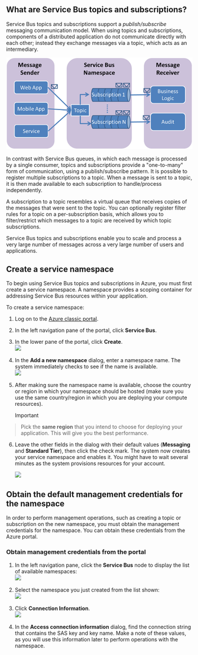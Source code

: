 ## What are Service Bus topics and subscriptions?
Service Bus topics and subscriptions support a *publish/subscribe* messaging communication model. When using topics and subscriptions, components of a distributed application do not communicate directly with each other; instead they exchange messages via a topic, which acts as an intermediary.

![TopicConcepts](./media/howto-service-bus-topics/sb-topics-01.png)

In contrast with Service Bus queues, in which each message is processed by a single consumer, topics and subscriptions provide a "one-to-many" form of communication, using a publish/subscribe pattern. It is possible to
register multiple subscriptions to a topic. When a message is sent to a topic, it is then made available to each subscription to handle/process independently.

A subscription to a topic resembles a virtual queue that receives copies of the messages that were sent to the topic. You can optionally register filter rules for a topic on a per-subscription basis, which allows you to filter/restrict which messages to a topic are received by which topic subscriptions.

Service Bus topics and subscriptions enable you to scale and process a very large number of messages across a very large number of users and applications.

## Create a service namespace
To begin using Service Bus topics and subscriptions in Azure, you must first create a service namespace. A namespace provides a scoping container for addressing Service Bus resources within your application.

To create a service namespace:

1. Log on to the [Azure classic portal](http://manage.windowsazure.com).

2. In the left navigation pane of the portal, click **Service Bus**.

3. In the lower pane of the portal, click **Create**.   
![][0]

4. In the **Add a new namespace** dialog, enter a namespace name. The system immediately checks to see if the name is available.   
![][2]

5. After making sure the namespace name is available, choose the country or region in which your namespace should be hosted (make sure you use the same country/region in which you are deploying your compute resources).

   > [!IMPORTANT]
> Pick the **same region** that you intend to choose for deploying your application. This will give you the best performance.
> 
6. Leave the other fields in the dialog with their default values (**Messaging** and **Standard Tier**), then click the check mark. The system now creates your service namespace and enables it. You might have to wait several minutes as the system provisions resources for your account.

   ![][6]


## Obtain the default management credentials for the namespace
In order to perform management operations, such as creating a topic or subscription on the new namespace, you must obtain the management credentials for the namespace. You can obtain these credentials from the Azure portal.

### Obtain management credentials from the portal
1. In the left navigation pane, click the **Service Bus** node to display the list of available namespaces:   
![][0]

2. Select the namespace you just created from the list shown:   
![][3]

3. Click **Connection Information**.   
![][4]

4. In the **Access connection information** dialog, find the connection string that contains the SAS key and key name. Make a note of these values, as you will use this information later to perform operations with the namespace. 


  [Azure classic portal]: http://manage.windowsazure.com
  [0]: ./media/howto-service-bus-topics/sb-queues-13.png
  [2]: ./media/howto-service-bus-topics/sb-queues-04.png
  [3]: ./media/howto-service-bus-topics/sb-queues-09.png
  [4]: ./media/howto-service-bus-topics/sb-queues-06.png

  [6]: ./media/howto-service-bus-topics/getting-started-multi-tier-27.png

